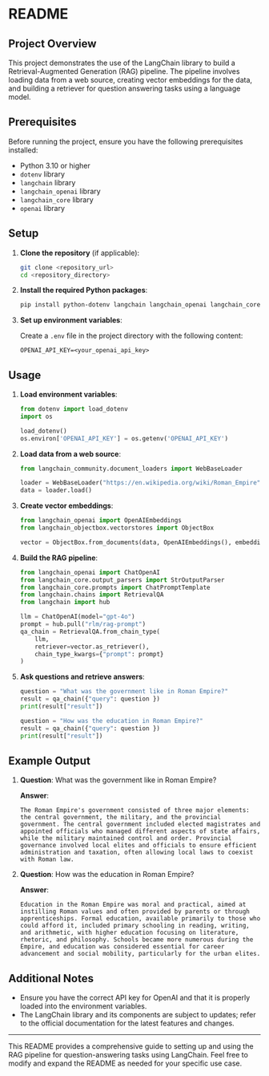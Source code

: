 
# README

## Project Overview

This project demonstrates the use of the LangChain library to build a Retrieval-Augmented Generation (RAG) pipeline. The pipeline involves loading data from a web source, creating vector embeddings for the data, and building a retriever for question answering tasks using a language model.

## Prerequisites

Before running the project, ensure you have the following prerequisites installed:

- Python 3.10 or higher
- `dotenv` library
- `langchain` library
- `langchain_openai` library
- `langchain_core` library
- `openai` library

## Setup

1. **Clone the repository** (if applicable):

   ```sh
   git clone <repository_url>
   cd <repository_directory>
   ```

2. **Install the required Python packages**:

   ```sh
   pip install python-dotenv langchain langchain_openai langchain_core openai
   ```

3. **Set up environment variables**:

   Create a `.env` file in the project directory with the following content:

   ```env
   OPENAI_API_KEY=<your_openai_api_key>
   ```

## Usage

1. **Load environment variables**:

   ```python
   from dotenv import load_dotenv
   import os

   load_dotenv()
   os.environ['OPENAI_API_KEY'] = os.getenv('OPENAI_API_KEY')
   ```

2. **Load data from a web source**:

   ```python
   from langchain_community.document_loaders import WebBaseLoader

   loader = WebBaseLoader("https://en.wikipedia.org/wiki/Roman_Empire")
   data = loader.load()
   ```

3. **Create vector embeddings**:

   ```python
   from langchain_openai import OpenAIEmbeddings
   from langchain_objectbox.vectorstores import ObjectBox

   vector = ObjectBox.from_documents(data, OpenAIEmbeddings(), embedding_dimensions=768)
   ```

4. **Build the RAG pipeline**:

   ```python
   from langchain_openai import ChatOpenAI
   from langchain_core.output_parsers import StrOutputParser
   from langchain_core.prompts import ChatPromptTemplate
   from langchain.chains import RetrievalQA
   from langchain import hub

   llm = ChatOpenAI(model="gpt-4o")
   prompt = hub.pull("rlm/rag-prompt")
   qa_chain = RetrievalQA.from_chain_type(
       llm,
       retriever=vector.as_retriever(),
       chain_type_kwargs={"prompt": prompt}
   )
   ```

5. **Ask questions and retrieve answers**:

   ```python
   question = "What was the government like in Roman Empire?"
   result = qa_chain({"query": question })
   print(result["result"])
   ```

   ```python
   question = "How was the education in Roman Empire?"
   result = qa_chain({"query": question })
   print(result["result"])
   ```

## Example Output

1. **Question**: What was the government like in Roman Empire?

   **Answer**:
   ```
   The Roman Empire's government consisted of three major elements: the central government, the military, and the provincial government. The central government included elected magistrates and appointed officials who managed different aspects of state affairs, while the military maintained control and order. Provincial governance involved local elites and officials to ensure efficient administration and taxation, often allowing local laws to coexist with Roman law.
   ```

2. **Question**: How was the education in Roman Empire?

   **Answer**:
   ```
   Education in the Roman Empire was moral and practical, aimed at instilling Roman values and often provided by parents or through apprenticeships. Formal education, available primarily to those who could afford it, included primary schooling in reading, writing, and arithmetic, with higher education focusing on literature, rhetoric, and philosophy. Schools became more numerous during the Empire, and education was considered essential for career advancement and social mobility, particularly for the urban elites.
   ```

## Additional Notes

- Ensure you have the correct API key for OpenAI and that it is properly loaded into the environment variables.
- The LangChain library and its components are subject to updates; refer to the official documentation for the latest features and changes.

---

This README provides a comprehensive guide to setting up and using the RAG pipeline for question-answering tasks using LangChain. Feel free to modify and expand the README as needed for your specific use case.
